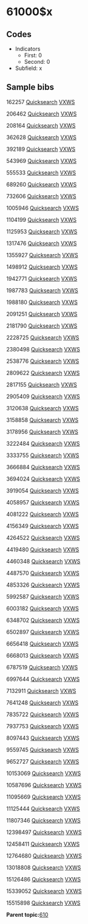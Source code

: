 # 61000$x

## Codes

-   Indicators
    -   First: 0
    -   Second: 0
-   Subfield: x

## Sample bibs

162257 [Quicksearch](https://search.library.yale.edu/catalog/162257) [VXWS](http://prodorbis.library.yale.edu:7014/vxws/GetHoldingsService?bibId=162257)

206462 [Quicksearch](https://search.library.yale.edu/catalog/206462) [VXWS](http://prodorbis.library.yale.edu:7014/vxws/GetHoldingsService?bibId=206462)

208164 [Quicksearch](https://search.library.yale.edu/catalog/208164) [VXWS](http://prodorbis.library.yale.edu:7014/vxws/GetHoldingsService?bibId=208164)

362628 [Quicksearch](https://search.library.yale.edu/catalog/362628) [VXWS](http://prodorbis.library.yale.edu:7014/vxws/GetHoldingsService?bibId=362628)

392189 [Quicksearch](https://search.library.yale.edu/catalog/392189) [VXWS](http://prodorbis.library.yale.edu:7014/vxws/GetHoldingsService?bibId=392189)

543969 [Quicksearch](https://search.library.yale.edu/catalog/543969) [VXWS](http://prodorbis.library.yale.edu:7014/vxws/GetHoldingsService?bibId=543969)

555533 [Quicksearch](https://search.library.yale.edu/catalog/555533) [VXWS](http://prodorbis.library.yale.edu:7014/vxws/GetHoldingsService?bibId=555533)

689260 [Quicksearch](https://search.library.yale.edu/catalog/689260) [VXWS](http://prodorbis.library.yale.edu:7014/vxws/GetHoldingsService?bibId=689260)

732606 [Quicksearch](https://search.library.yale.edu/catalog/732606) [VXWS](http://prodorbis.library.yale.edu:7014/vxws/GetHoldingsService?bibId=732606)

1005946 [Quicksearch](https://search.library.yale.edu/catalog/1005946) [VXWS](http://prodorbis.library.yale.edu:7014/vxws/GetHoldingsService?bibId=1005946)

1104199 [Quicksearch](https://search.library.yale.edu/catalog/1104199) [VXWS](http://prodorbis.library.yale.edu:7014/vxws/GetHoldingsService?bibId=1104199)

1125953 [Quicksearch](https://search.library.yale.edu/catalog/1125953) [VXWS](http://prodorbis.library.yale.edu:7014/vxws/GetHoldingsService?bibId=1125953)

1317476 [Quicksearch](https://search.library.yale.edu/catalog/1317476) [VXWS](http://prodorbis.library.yale.edu:7014/vxws/GetHoldingsService?bibId=1317476)

1355927 [Quicksearch](https://search.library.yale.edu/catalog/1355927) [VXWS](http://prodorbis.library.yale.edu:7014/vxws/GetHoldingsService?bibId=1355927)

1498912 [Quicksearch](https://search.library.yale.edu/catalog/1498912) [VXWS](http://prodorbis.library.yale.edu:7014/vxws/GetHoldingsService?bibId=1498912)

1942771 [Quicksearch](https://search.library.yale.edu/catalog/1942771) [VXWS](http://prodorbis.library.yale.edu:7014/vxws/GetHoldingsService?bibId=1942771)

1987783 [Quicksearch](https://search.library.yale.edu/catalog/1987783) [VXWS](http://prodorbis.library.yale.edu:7014/vxws/GetHoldingsService?bibId=1987783)

1988180 [Quicksearch](https://search.library.yale.edu/catalog/1988180) [VXWS](http://prodorbis.library.yale.edu:7014/vxws/GetHoldingsService?bibId=1988180)

2091251 [Quicksearch](https://search.library.yale.edu/catalog/2091251) [VXWS](http://prodorbis.library.yale.edu:7014/vxws/GetHoldingsService?bibId=2091251)

2181790 [Quicksearch](https://search.library.yale.edu/catalog/2181790) [VXWS](http://prodorbis.library.yale.edu:7014/vxws/GetHoldingsService?bibId=2181790)

2228725 [Quicksearch](https://search.library.yale.edu/catalog/2228725) [VXWS](http://prodorbis.library.yale.edu:7014/vxws/GetHoldingsService?bibId=2228725)

2380498 [Quicksearch](https://search.library.yale.edu/catalog/2380498) [VXWS](http://prodorbis.library.yale.edu:7014/vxws/GetHoldingsService?bibId=2380498)

2538776 [Quicksearch](https://search.library.yale.edu/catalog/2538776) [VXWS](http://prodorbis.library.yale.edu:7014/vxws/GetHoldingsService?bibId=2538776)

2809622 [Quicksearch](https://search.library.yale.edu/catalog/2809622) [VXWS](http://prodorbis.library.yale.edu:7014/vxws/GetHoldingsService?bibId=2809622)

2817155 [Quicksearch](https://search.library.yale.edu/catalog/2817155) [VXWS](http://prodorbis.library.yale.edu:7014/vxws/GetHoldingsService?bibId=2817155)

2905409 [Quicksearch](https://search.library.yale.edu/catalog/2905409) [VXWS](http://prodorbis.library.yale.edu:7014/vxws/GetHoldingsService?bibId=2905409)

3120638 [Quicksearch](https://search.library.yale.edu/catalog/3120638) [VXWS](http://prodorbis.library.yale.edu:7014/vxws/GetHoldingsService?bibId=3120638)

3158858 [Quicksearch](https://search.library.yale.edu/catalog/3158858) [VXWS](http://prodorbis.library.yale.edu:7014/vxws/GetHoldingsService?bibId=3158858)

3178956 [Quicksearch](https://search.library.yale.edu/catalog/3178956) [VXWS](http://prodorbis.library.yale.edu:7014/vxws/GetHoldingsService?bibId=3178956)

3222484 [Quicksearch](https://search.library.yale.edu/catalog/3222484) [VXWS](http://prodorbis.library.yale.edu:7014/vxws/GetHoldingsService?bibId=3222484)

3333755 [Quicksearch](https://search.library.yale.edu/catalog/3333755) [VXWS](http://prodorbis.library.yale.edu:7014/vxws/GetHoldingsService?bibId=3333755)

3666884 [Quicksearch](https://search.library.yale.edu/catalog/3666884) [VXWS](http://prodorbis.library.yale.edu:7014/vxws/GetHoldingsService?bibId=3666884)

3694024 [Quicksearch](https://search.library.yale.edu/catalog/3694024) [VXWS](http://prodorbis.library.yale.edu:7014/vxws/GetHoldingsService?bibId=3694024)

3919054 [Quicksearch](https://search.library.yale.edu/catalog/3919054) [VXWS](http://prodorbis.library.yale.edu:7014/vxws/GetHoldingsService?bibId=3919054)

4058957 [Quicksearch](https://search.library.yale.edu/catalog/4058957) [VXWS](http://prodorbis.library.yale.edu:7014/vxws/GetHoldingsService?bibId=4058957)

4081222 [Quicksearch](https://search.library.yale.edu/catalog/4081222) [VXWS](http://prodorbis.library.yale.edu:7014/vxws/GetHoldingsService?bibId=4081222)

4156349 [Quicksearch](https://search.library.yale.edu/catalog/4156349) [VXWS](http://prodorbis.library.yale.edu:7014/vxws/GetHoldingsService?bibId=4156349)

4264522 [Quicksearch](https://search.library.yale.edu/catalog/4264522) [VXWS](http://prodorbis.library.yale.edu:7014/vxws/GetHoldingsService?bibId=4264522)

4419480 [Quicksearch](https://search.library.yale.edu/catalog/4419480) [VXWS](http://prodorbis.library.yale.edu:7014/vxws/GetHoldingsService?bibId=4419480)

4460348 [Quicksearch](https://search.library.yale.edu/catalog/4460348) [VXWS](http://prodorbis.library.yale.edu:7014/vxws/GetHoldingsService?bibId=4460348)

4487570 [Quicksearch](https://search.library.yale.edu/catalog/4487570) [VXWS](http://prodorbis.library.yale.edu:7014/vxws/GetHoldingsService?bibId=4487570)

4853326 [Quicksearch](https://search.library.yale.edu/catalog/4853326) [VXWS](http://prodorbis.library.yale.edu:7014/vxws/GetHoldingsService?bibId=4853326)

5992587 [Quicksearch](https://search.library.yale.edu/catalog/5992587) [VXWS](http://prodorbis.library.yale.edu:7014/vxws/GetHoldingsService?bibId=5992587)

6003182 [Quicksearch](https://search.library.yale.edu/catalog/6003182) [VXWS](http://prodorbis.library.yale.edu:7014/vxws/GetHoldingsService?bibId=6003182)

6348702 [Quicksearch](https://search.library.yale.edu/catalog/6348702) [VXWS](http://prodorbis.library.yale.edu:7014/vxws/GetHoldingsService?bibId=6348702)

6502897 [Quicksearch](https://search.library.yale.edu/catalog/6502897) [VXWS](http://prodorbis.library.yale.edu:7014/vxws/GetHoldingsService?bibId=6502897)

6656418 [Quicksearch](https://search.library.yale.edu/catalog/6656418) [VXWS](http://prodorbis.library.yale.edu:7014/vxws/GetHoldingsService?bibId=6656418)

6668013 [Quicksearch](https://search.library.yale.edu/catalog/6668013) [VXWS](http://prodorbis.library.yale.edu:7014/vxws/GetHoldingsService?bibId=6668013)

6787519 [Quicksearch](https://search.library.yale.edu/catalog/6787519) [VXWS](http://prodorbis.library.yale.edu:7014/vxws/GetHoldingsService?bibId=6787519)

6997644 [Quicksearch](https://search.library.yale.edu/catalog/6997644) [VXWS](http://prodorbis.library.yale.edu:7014/vxws/GetHoldingsService?bibId=6997644)

7132911 [Quicksearch](https://search.library.yale.edu/catalog/7132911) [VXWS](http://prodorbis.library.yale.edu:7014/vxws/GetHoldingsService?bibId=7132911)

7641248 [Quicksearch](https://search.library.yale.edu/catalog/7641248) [VXWS](http://prodorbis.library.yale.edu:7014/vxws/GetHoldingsService?bibId=7641248)

7835722 [Quicksearch](https://search.library.yale.edu/catalog/7835722) [VXWS](http://prodorbis.library.yale.edu:7014/vxws/GetHoldingsService?bibId=7835722)

7937753 [Quicksearch](https://search.library.yale.edu/catalog/7937753) [VXWS](http://prodorbis.library.yale.edu:7014/vxws/GetHoldingsService?bibId=7937753)

8097443 [Quicksearch](https://search.library.yale.edu/catalog/8097443) [VXWS](http://prodorbis.library.yale.edu:7014/vxws/GetHoldingsService?bibId=8097443)

9559745 [Quicksearch](https://search.library.yale.edu/catalog/9559745) [VXWS](http://prodorbis.library.yale.edu:7014/vxws/GetHoldingsService?bibId=9559745)

9652727 [Quicksearch](https://search.library.yale.edu/catalog/9652727) [VXWS](http://prodorbis.library.yale.edu:7014/vxws/GetHoldingsService?bibId=9652727)

10153069 [Quicksearch](https://search.library.yale.edu/catalog/10153069) [VXWS](http://prodorbis.library.yale.edu:7014/vxws/GetHoldingsService?bibId=10153069)

10587696 [Quicksearch](https://search.library.yale.edu/catalog/10587696) [VXWS](http://prodorbis.library.yale.edu:7014/vxws/GetHoldingsService?bibId=10587696)

11095669 [Quicksearch](https://search.library.yale.edu/catalog/11095669) [VXWS](http://prodorbis.library.yale.edu:7014/vxws/GetHoldingsService?bibId=11095669)

11125444 [Quicksearch](https://search.library.yale.edu/catalog/11125444) [VXWS](http://prodorbis.library.yale.edu:7014/vxws/GetHoldingsService?bibId=11125444)

11807346 [Quicksearch](https://search.library.yale.edu/catalog/11807346) [VXWS](http://prodorbis.library.yale.edu:7014/vxws/GetHoldingsService?bibId=11807346)

12398497 [Quicksearch](https://search.library.yale.edu/catalog/12398497) [VXWS](http://prodorbis.library.yale.edu:7014/vxws/GetHoldingsService?bibId=12398497)

12458411 [Quicksearch](https://search.library.yale.edu/catalog/12458411) [VXWS](http://prodorbis.library.yale.edu:7014/vxws/GetHoldingsService?bibId=12458411)

12764680 [Quicksearch](https://search.library.yale.edu/catalog/12764680) [VXWS](http://prodorbis.library.yale.edu:7014/vxws/GetHoldingsService?bibId=12764680)

13018808 [Quicksearch](https://search.library.yale.edu/catalog/13018808) [VXWS](http://prodorbis.library.yale.edu:7014/vxws/GetHoldingsService?bibId=13018808)

15126486 [Quicksearch](https://search.library.yale.edu/catalog/15126486) [VXWS](http://prodorbis.library.yale.edu:7014/vxws/GetHoldingsService?bibId=15126486)

15339052 [Quicksearch](https://search.library.yale.edu/catalog/15339052) [VXWS](http://prodorbis.library.yale.edu:7014/vxws/GetHoldingsService?bibId=15339052)

15515898 [Quicksearch](https://search.library.yale.edu/catalog/15515898) [VXWS](http://prodorbis.library.yale.edu:7014/vxws/GetHoldingsService?bibId=15515898)

**Parent topic:**[610](../../tags/610/610.md)

